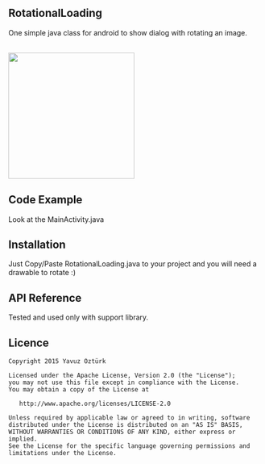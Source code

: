 ## RotationalLoading

One simple java class for android to show dialog with rotating an image.

<br><img src="https://cloud.githubusercontent.com/assets/10367982/12048319/615355d2-aee2-11e5-925a-d38b7691db7f.gif" width="250"></br>

## Code Example

Look at the MainActivity.java

## Installation

Just Copy/Paste RotationalLoading.java to your project and  you will need a drawable to rotate :)

## API Reference

Tested and used only with support library.

## Licence

```
Copyright 2015 Yavuz Öztürk

Licensed under the Apache License, Version 2.0 (the "License");
you may not use this file except in compliance with the License.
You may obtain a copy of the License at

   http://www.apache.org/licenses/LICENSE-2.0

Unless required by applicable law or agreed to in writing, software
distributed under the License is distributed on an "AS IS" BASIS,
WITHOUT WARRANTIES OR CONDITIONS OF ANY KIND, either express or implied.
See the License for the specific language governing permissions and
limitations under the License.
```
